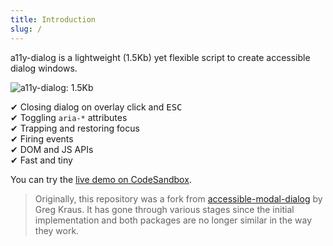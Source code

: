 ```yaml
---
title: Introduction
slug: /
---
```


a11y-dialog is a lightweight (1.5Kb) yet flexible script to create accessible dialog windows.

![a11y-dialog: 1.5Kb](https://badgen.net/bundlephobia/minzip/a11y-dialog/)

✔︎ Closing dialog on overlay click and <kbd>ESC</kbd>  
✔︎ Toggling `aria-*` attributes  
✔︎ Trapping and restoring focus  
✔︎ Firing events  
✔︎ DOM and JS APIs  
✔︎ Fast and tiny

You can try the [live demo on CodeSandbox](https://codesandbox.io/s/a11y-dialog-cp3rz).

> Originally, this repository was a fork from [accessible-modal-dialog](https://github.com/gdkraus/accessible-modal-dialog) by Greg Kraus. It has gone through various stages since the initial implementation and both packages are no longer similar in the way they work.
